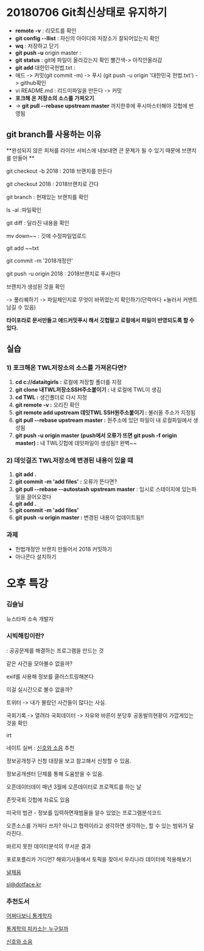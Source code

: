 # 20180706 Git최신상태로 유지하기

- **remote -v** : 리모트를 확인
- **git config --llist** : 자신의 아이디와 저장소가 잘되어있는지 확인
- **wq** : 저장하고 닫기
- **git push -u** origin master : 
- **git status** : git에 파일이 올라갔는지 확인 빨간색-> 아직안올라감
- **git add**  대한민국헌법.txt : 
- 애드 -> 커밋(git commit -m) -> 푸시 (git push -u origin '대한민국 헌법.txt') -> github확인
- vi README.md : 리드미파일을 만든다 ->  커밋 
- **포크해 온 저장소의 소스를 가져오기** 
- -> **git pull --rebase upstream master**   까지한후에 푸시마스터해야 깃헙에 반영됨

## git branch를 사용하는 이유

**완성되지 않은 피처를 라이브 서비스에 내보내면 큰 문제가 될 수 있기 때문에 브랜치를 만들어 ** 

git checkout -b 2018 : 2018 브랜치를 만든다

git checkout 2018 : 2018브랜치로 간다

git branch : 현재있는 브랜치를 확인

ls -al :파일확인

git diff : 달라진 내용을 확인

mv down~~ : 깃에 수정파일업로드

git add ~~txt

git commit -m '2018개정안'

git push -u origin 2018 : 2018브랜치로 푸시한다

브랜치가 생성된 것을 확인

-> 풀리퀘하기 -> 파일체인지로 무엇이 바뀌었는지 확인하기(단락마다 +눌러서 커맨트 남길 수 있음)  

**타이포라로 문서만들고 애드커밋푸시 해서 깃헙말고 로컬에서 파일이 반영되도록 할 수 있다.**



## 실습

### 1) 포크해온 TWL저장소의 소스를 가져온다면?

1. **cd c://dataitgirls :** 로컬에 저장할 폴더를 지정
2. **git clone 내TWL저장소SSH주소붙이기 :** 내 로컬에 TWL이 생김
3. **cd TWL :** 생긴폴더로 다시 지정
4. **git remote -v :** 오리진 확인
5. **git remote add upstream 데잇TWL SSH원주소붙이기 :** 불러올 주소가 지정됨
6. **git pull --rebase upstream master :** 원주소에 있던 파일이 내 로컬파일에서 생성됨
7. **git push -u origin master (push에서 오류가 뜨면 git push -f origin master) :** 내 TWL깃헙에 데잇파일이 생성됨!! 완벽~~



### 2) 데잇걸즈 TWL저장소에 변경된 내용이 있을 때

1. **git add .** 
2. **git commit -m 'add files'  :** 오류가 뜬다면?
3. **git pull --rebase --autostash upstream master** : 임시로 스테이지에 있는파일을 끌어오겠다
4. **git add .**
5. **git commit -m 'add files'**
6. **git push -u origin master :** 변경된 내용이 업데이트됨!! 



### 과제 

- 헌법개정안 브랜치 만들어서 2018 커밋하기
- 아나콘다 설치하기



# 오후 특강

### 김슬님

뉴스타파 소속 개발자

### 시빅해킹이란?

 : 공공문제를 해결하는 프로그램을 만드는 것

같은 사건을 모아볼수 없을까?

exif를 사용해 정보를 클러스트링해본다

이걸 실시간으로 볼수 없을까?

트위터 -> 내가 몰랐던 사건들이 많다는 사실.

국회기록 -> 열려라 국회데이터 -> 자유와 바른이 분당후 공동발의현황이 가깝게있는것을 확인 

irt 

네이트 실버 : [신호와 소음](http://www.aladin.co.kr/shop/wproduct.aspx?ISBN=8966187587&start=pnaver_02) 추천

정보공개청구 신청 대장을 보고 참고해서 신청할 수 있음.

정보공개센터 단체를 통해 도움받을 수 있음.

오픈데이터데이 매년 3월에 오픈데이터로 프로젝트를 하는 날

존맛국회 깃헙에 자료도 있음

미국의 법관 - 정보를 입력하면재범율을 알수 있었는 프로그램분석코드

오픈소스를 가져다 쓰자? 아니고 협력이라고 생각하면 생각하는, 할 수 있는 범위가 달라진다.

바르지 못한 데이터분석의  무서운 결과

포로포플리카 가디언? 해외기사들에서 토픽을 찾아서 우리나라 데이터에 적용해보기

[널채움](https://nullfull.github.io/)

sl@dotface.kr



### 추천도서

[어쩌다보니 통계학자](http://www.aladin.co.kr/shop/wproduct.aspx?ItemId=63822455)

[통계학의 피카소는 누구일까](http://www.aladin.co.kr/shop/wproduct.aspx?ItemId=10980902) 

[신호와 소음](http://www.aladin.co.kr/shop/wproduct.aspx?ISBN=8966187587&start=pnaver_02)



